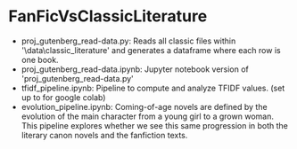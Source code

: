# FanFicVsClassicLiterature

- proj_gutenberg_read-data.py: Reads all classic files within '\data\classic_literature' and generates a dataframe where each row is one book.
- proj_gutenberg_read-data.ipynb: Jupyter notebook version of 'proj_gutenberg_read-data.py'
- tfidf_pipeline.ipynb: Pipeline to compute and analyze TFIDF values. (set up to for google colab)
- evolution_pipeline.ipynb: Coming-of-age novels are defined by the evolution of the main character from a young girl to a grown woman. This pipeline explores whether we see this same progression in both the literary canon novels and the fanfiction texts. 